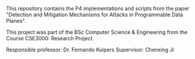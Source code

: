 This repository contains the P4 implementations and scripts from the paper "Detection and Mitigation Mechanisms for Attacks in Programmable Data Planes".

This project was part of the BSc Computer Science & Engineering from the Course CSE3000: Research Project.

Responsible professor: Dr. Fernando Kuipers
Supervisor: Chenxing Ji
